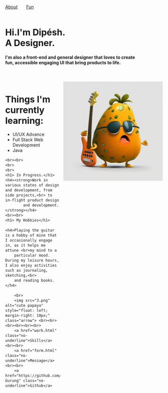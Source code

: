 <html lang="en">

<head>
    <meta charset="UTF-8">
    <meta http-equiv="X-UA-Compatible" content="IE=edge">
    <meta name="viewport" content="width=device-width, initial-scale=1.0">
    <title>Document</title>
    <link rel="stylesheet" href="style.css">
</head>

<body>
    <div class="corpo">
        <div class="corpo" class="button" > <a href="work.html" class="no-underline" >About</a>&nbsp;&nbsp;&nbsp;&nbsp;&nbsp;&nbsp;
            <a href="https://santatracker.google.com/" class="no-underline" class="button">Fun</a></div>
        </div>
    <br>
    <h1 class="svelte-1vu264 tight">
        <span slot="title" class="svelte-w483u5">
            <span class="svelte-w483u5">Hi.I'm Dipésh.</span><br>
            <span class="svelte-w483u5">A Designer.</span>
        </span>
    </h1>
    <h4><strong>I'm also a front-end and general designer that loves to create<br>fun,
            accessible engaging UI that bring products to life.
        </strong></h4>
    <br><br>
    <img src="11.png" class="arrow2" style="float: right; margin-left: 10px;">
    <h1>Things I'm currently learning:</h1>
    <ul>
        <li >UI/UX Advance</li>
        <li>Full Stack Web Development</li>
        <li>Java</li>
    </ul>

    <br><br>
    <br>
    <br>
    <h1> In Progress.</h1>
    <h4><strong>Work in various states of design and development, from side projects,<br> to in-flight product design
            and development.</strong></h4>
    <br><br>
    <h1> My Hobbies</h1>
    
    <h4>Playing the guitar is a hobby of mine that I occasionally engage in, as it helps me attune <br>my mind to a
        particular mood. During my leisure hours, I also enjoy activities such as journaling, sketching,<br>
        and reading books.</h4>

        <br>
        <img src="3.png" alt="cute papaya" style="float: left; margin-right: 10px;" class="arrow"> <br><br><br><br><br><br>
        <a href="work.html" class="no-underline">Skills</a><br><br>
        <a href="form.html" class="no-underline">Message</a><br><br>
        <a href="https://github.com/Dipesh-Gurung" class="no-underline">Github</a>
</body>

</html>
